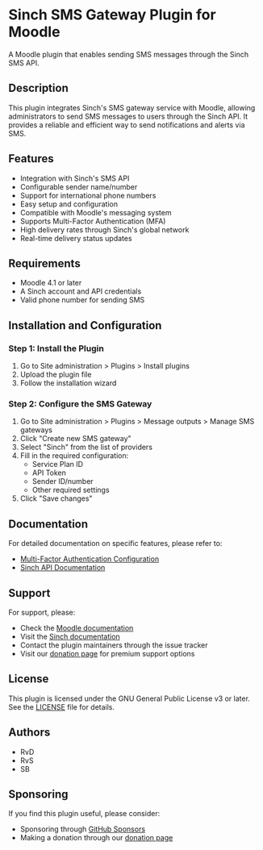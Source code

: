 # Sinch SMS Gateway Plugin for Moodle

A Moodle plugin that enables sending SMS messages through the Sinch SMS API.

## Description

This plugin integrates Sinch's SMS gateway service with Moodle, allowing administrators to send SMS messages to users through the Sinch API. It provides a reliable and efficient way to send notifications and alerts via SMS.

## Features

- Integration with Sinch's SMS API
- Configurable sender name/number
- Support for international phone numbers
- Easy setup and configuration
- Compatible with Moodle's messaging system
- Supports Multi-Factor Authentication (MFA)
- High delivery rates through Sinch's global network
- Real-time delivery status updates

## Requirements
- Moodle 4.1 or later
- A Sinch account and API credentials
- Valid phone number for sending SMS

## Installation and Configuration

### Step 1: Install the Plugin
1. Go to Site administration > Plugins > Install plugins
2. Upload the plugin file
3. Follow the installation wizard

### Step 2: Configure the SMS Gateway
1. Go to Site administration > Plugins > Message outputs > Manage SMS gateways
2. Click "Create new SMS gateway"
3. Select "Sinch" from the list of providers
4. Fill in the required configuration:
   - Service Plan ID
   - API Token
   - Sender ID/number
   - Other required settings
5. Click "Save changes"

## Documentation

For detailed documentation on specific features, please refer to:
- [Multi-Factor Authentication Configuration](docs/mfa-configuration.md)
- [Sinch API Documentation](https://developers.sinch.com/docs/sms/)

## Support

For support, please:
- Check the [Moodle documentation](https://docs.moodle.org/)
- Visit the [Sinch documentation](https://developers.sinch.com/docs/sms/)
- Contact the plugin maintainers through the issue tracker
- Visit our [donation page](https://customerpanel.sebsoft.nl/sebsoft/donate/intro.php) for premium support options

## License

This plugin is licensed under the GNU General Public License v3 or later. See the [LICENSE](LICENSE) file for details.

## Authors

- RvD
- RvS
- SB

## Sponsoring

If you find this plugin useful, please consider:
- Sponsoring through [GitHub Sponsors](https://github.com/sponsors/sebsoftnl)
- Making a donation through our [donation page](https://customerpanel.sebsoft.nl/sebsoft/donate/intro.php)

